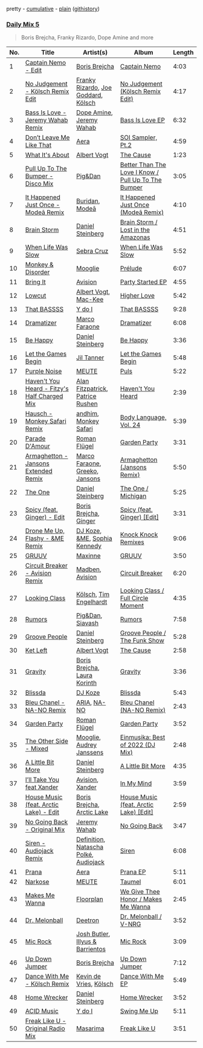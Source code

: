 pretty - [cumulative](/playlists/cumulative/Daily%20Mix%205.md) - [plain](/playlists/plain/37i9dQZF1E36TO0q54WsJv) ([githistory](https://github.githistory.xyz/vitokorn/spotify-playlist-archive/blob/master/playlists/plain/37i9dQZF1E36TO0q54WsJv))

### [Daily Mix 5](https://open.spotify.com/playlist/37i9dQZF1E36TO0q54WsJv)

> Boris Brejcha, Franky Rizardo, Dope Amine and more

| No. | Title | Artist(s) | Album | Length |
|---|---|---|---|---|
| 1 | [Captain Nemo - Edit](https://open.spotify.com/track/0vwwoC3JkR0Cinl4i3DqU6) | [Boris Brejcha](https://open.spotify.com/artist/6caPJFLv1wesmM7gwK1ACy) | [Captain Nemo](https://open.spotify.com/album/7cfkSlQnFIzK5T5ZT8Q1mu) | 4:03 |
| 2 | [No Judgement - Kölsch Remix Edit](https://open.spotify.com/track/0Dwb20y4Y174GDvLw0Dr51) | [Franky Rizardo](https://open.spotify.com/artist/2UgphhGSlC9QWgaZWUOCkl), [Joe Goddard](https://open.spotify.com/artist/380fnmlGnkyueBMqGWx2k5), [Kölsch](https://open.spotify.com/artist/2D9Oe8R9UhbMvFAsMJpXj0) | [No Judgement (Kölsch Remix Edit)](https://open.spotify.com/album/6cUbkloy5dDTZ9muvMLiOo) | 4:17 |
| 3 | [Bass Is Love - Jeremy Wahab Remix](https://open.spotify.com/track/7dDp1NNGEwsdgZ2UNcHWX0) | [Dope Amine](https://open.spotify.com/artist/1duZPZXgICZqZ6Uue0wEoG), [Jeremy Wahab](https://open.spotify.com/artist/43mCdDLl72EptINlOt0Swa) | [Bass Is Love EP](https://open.spotify.com/album/7EEe9yA4Z1F0KWCPwkDhBJ) | 6:32 |
| 4 | [Don’t Leave Me Like That](https://open.spotify.com/track/2LrqfVemAckRQCDJWKISgr) | [Aera](https://open.spotify.com/artist/3Pj0WcDp7Df123RzhrTohk) | [SOI Sampler, Pt.2](https://open.spotify.com/album/2UXkJQ8A4m0y1WccTIgUI3) | 4:59 |
| 5 | [What It's About](https://open.spotify.com/track/5RN9QLNlzpXa9xS0s70yVq) | [Albert Vogt](https://open.spotify.com/artist/5tgYoM44sCZQI9pSG3utUI) | [The Cause](https://open.spotify.com/album/3wOmkPGKBMyulZd9VCfCBS) | 1:23 |
| 6 | [Pull Up To The Bumper - Disco Mix](https://open.spotify.com/track/7Jp6v5eRCGuQ1pW5tqOGlu) | [Pig&Dan](https://open.spotify.com/artist/04jj7dljPI0ixtNsz2pXWK) | [Better Than The Love I Know / Pull Up To The Bumper](https://open.spotify.com/album/0RcP8egKoAOG71UiiP1OOy) | 3:05 |
| 7 | [It Happened Just Once - Modeā Remix](https://open.spotify.com/track/7zGfyZrsyWG8dJQXQMqFPZ) | [Buridan](https://open.spotify.com/artist/2mOHwtga6C4ES7wkxmmT4g), [Modeā](https://open.spotify.com/artist/6dsy10LVNALrvHyVEadrsJ) | [It Happened Just Once (Modeā Remix)](https://open.spotify.com/album/3W5iI3eckAbI2srP9oGFqm) | 4:10 |
| 8 | [Brain Storm](https://open.spotify.com/track/61V5YDZykyPaDnQRN2aUOS) | [Daniel Steinberg](https://open.spotify.com/artist/6mU76NVrD4mcmA5WIoiUMV) | [Brain Storm / Lost in the Amazonas](https://open.spotify.com/album/1r2JKeL2zf6SaHw5L5Pv6z) | 4:51 |
| 9 | [When Life Was Slow](https://open.spotify.com/track/0SY2jdFDFlaBDTSOZcRP9M) | [Sebra Cruz](https://open.spotify.com/artist/2OaoLYNZqzNVMM4H7KL5ye) | [When Life Was Slow](https://open.spotify.com/album/5gcMcVwQ0DyDrHcXYBV5oy) | 5:52 |
| 10 | [Monkey & Disorder](https://open.spotify.com/track/7JCFsXGVsFPEhzvTkdjFsf) | [Mooglie](https://open.spotify.com/artist/3VejcuVO9JCQ9e23syZSoJ) | [Prélude](https://open.spotify.com/album/6bbYm4X9iwpNE1BIjtuAkd) | 6:07 |
| 11 | [Bring It](https://open.spotify.com/track/0A6xPOWUnvGfbBjgApcHac) | [Avision](https://open.spotify.com/artist/25L7U77b5R5fO5pRjDP1Cj) | [Party Started EP](https://open.spotify.com/album/3CaCb7UO2xqhHYWbpxP2op) | 4:55 |
| 12 | [Lowcut](https://open.spotify.com/track/1twVQMXsjV9VhyhWgXDILE) | [Albert Vogt](https://open.spotify.com/artist/5tgYoM44sCZQI9pSG3utUI), [Mac-Kee](https://open.spotify.com/artist/70ZbCcTc1klXQJWlyYJOMS) | [Higher Love](https://open.spotify.com/album/6UKdIrv2bRp5HtnRf6hCYr) | 5:42 |
| 13 | [That BASSSS](https://open.spotify.com/track/2gBhFAjDbyJ0JfPhq7AgSl) | [Y do I](https://open.spotify.com/artist/4GVWch4tEmNGIx9gAWrnex) | [That BASSSS](https://open.spotify.com/album/0p1KJAhMDtUiyc75UKDuux) | 9:28 |
| 14 | [Dramatizer](https://open.spotify.com/track/4vlIztxpOQ3qRwDRv3no6h) | [Marco Faraone](https://open.spotify.com/artist/00IUMN7pWAU2jYWcdOt5c3) | [Dramatizer](https://open.spotify.com/album/6xLXv5SyVgNJEtcaJdNLUD) | 6:08 |
| 15 | [Be Happy](https://open.spotify.com/track/355NcxYCfsztmylYyH7UAb) | [Daniel Steinberg](https://open.spotify.com/artist/6mU76NVrD4mcmA5WIoiUMV) | [Be Happy](https://open.spotify.com/album/7MMlBGmJ3Cst8txKF25j32) | 3:36 |
| 16 | [Let the Games Begin](https://open.spotify.com/track/7lKOrMhonHXZEEImIMqfn3) | [Jil Tanner](https://open.spotify.com/artist/6S9C7LP9TXbeJhoV18RmEK) | [Let the Games Begin](https://open.spotify.com/album/1hBil9bmdI7hDDF2T5xo4w) | 5:48 |
| 17 | [Purple Noise](https://open.spotify.com/track/0PkwtUYZiNpGtbkVYZkvMZ) | [MEUTE](https://open.spotify.com/artist/1z5xbcOeFRQXBVDpvRPh8H) | [Puls](https://open.spotify.com/album/5x7HlzUrvG4KxSrGjDEcBO) | 5:22 |
| 18 | [Haven't You Heard - Fitzy's Half Charged Mix](https://open.spotify.com/track/1b0e8KK2tIgMkT2tub9M93) | [Alan Fitzpatrick](https://open.spotify.com/artist/40JyDxGqtYSowWYT2jaive), [Patrice Rushen](https://open.spotify.com/artist/1mNnxxnPfHQDOkFjnZmdkc) | [Haven't You Heard](https://open.spotify.com/album/5vJAPCAVezRH826izLGTeD) | 2:39 |
| 19 | [Hausch - Monkey Safari Remix](https://open.spotify.com/track/0fekE2CvBjFKZN9TqTAUc7) | [andhim](https://open.spotify.com/artist/6XJeFzmI6vrWyHcdB7EImP), [Monkey Safari](https://open.spotify.com/artist/5zovXI5By2gUhdr7EByjLa) | [Body Language, Vol. 24](https://open.spotify.com/album/5ckimbNORdaunDCjWmr1If) | 5:39 |
| 20 | [Parade D'Amour](https://open.spotify.com/track/66PCrDlu6eD8isiBgD7Z1Z) | [Roman Flügel](https://open.spotify.com/artist/2GvwZbDjH1DbQpodGKENDw) | [Garden Party](https://open.spotify.com/album/2hxBhd405LrdVwrUsRz3x8) | 3:31 |
| 21 | [Armaghetton - Jansons Extended Remix](https://open.spotify.com/track/3GCiNIOTpxfmsi4V5zcV6G) | [Marco Faraone](https://open.spotify.com/artist/00IUMN7pWAU2jYWcdOt5c3), [Greeko](https://open.spotify.com/artist/2G60xU64nhrlgfBPxIE8JH), [Jansons](https://open.spotify.com/artist/0gztzLIt9uRDJd4Jl9TSLY) | [Armaghetton (Jansons Remix)](https://open.spotify.com/album/5yKg7GV9FlejNERb24mQjh) | 5:50 |
| 22 | [The One](https://open.spotify.com/track/5JQdhMwI6OZZFwc2q4LK9y) | [Daniel Steinberg](https://open.spotify.com/artist/6mU76NVrD4mcmA5WIoiUMV) | [The One / Michigan](https://open.spotify.com/album/38InWvBYu3hBwGCxJk8LUO) | 5:25 |
| 23 | [Spicy (feat. Ginger) - Edit](https://open.spotify.com/track/5ebmgjX1AIlMPXmAvmxfoH) | [Boris Brejcha](https://open.spotify.com/artist/6caPJFLv1wesmM7gwK1ACy), [Ginger](https://open.spotify.com/artist/5b0sKzG9NeO7OjbZJ61ZBN) | [Spicy (feat. Ginger) [Edit]](https://open.spotify.com/album/5NiOkqIUEhAutwSmH4uD5X) | 3:31 |
| 24 | [Drone Me Up, Flashy - &ME Remix](https://open.spotify.com/track/6iNhl5IcRJfm3F42plOPA4) | [DJ Koze](https://open.spotify.com/artist/1kR99O4MgSTasyeJh8UFCg), [&ME](https://open.spotify.com/artist/5mIowAJMp7RKNheelruV5z), [Sophia Kennedy](https://open.spotify.com/artist/1bQat2UgYwJAsNOrZxcfa5) | [Knock Knock Remixes](https://open.spotify.com/album/2juRFnVLI1Zo3BlVXIa7T4) | 9:06 |
| 25 | [GRUUV](https://open.spotify.com/track/6iwUBX2iTWRjHtBAGdqS0M) | [Maxinne](https://open.spotify.com/artist/3sv9dCyzqOsGcJHPl5seiq) | [GRUUV](https://open.spotify.com/album/2e859r4BJfvAO68g5iX38N) | 3:50 |
| 26 | [Circuit Breaker - Avision Remix](https://open.spotify.com/track/0xvgyflE31D9ZyGJumShYy) | [Madben](https://open.spotify.com/artist/1Ky9YENYbC5XUBRGLQUZBY), [Avision](https://open.spotify.com/artist/25L7U77b5R5fO5pRjDP1Cj) | [Circuit Breaker](https://open.spotify.com/album/28THjk1dIxf47DGqR20iRA) | 6:20 |
| 27 | [Looking Class](https://open.spotify.com/track/0l0iDqdVu0CgllGFKQ6D5l) | [Kölsch](https://open.spotify.com/artist/2D9Oe8R9UhbMvFAsMJpXj0), [Tim Engelhardt](https://open.spotify.com/artist/74HdscE6G74tt01dbVZULE) | [Looking Class / Full Circle Moment](https://open.spotify.com/album/1G56ouG8pijwEgYzlbtpWN) | 4:35 |
| 28 | [Rumors](https://open.spotify.com/track/36NJgFED4GIYqeOJ7WQX6m) | [Pig&Dan](https://open.spotify.com/artist/04jj7dljPI0ixtNsz2pXWK), [Siavash](https://open.spotify.com/artist/7xg3okfuHqU4XV4EfvAMRQ) | [Rumors](https://open.spotify.com/album/2r4LpTCo4jmRPtuyXvW18p) | 7:58 |
| 29 | [Groove People](https://open.spotify.com/track/3lYJfStQESsxPjj3ox11tM) | [Daniel Steinberg](https://open.spotify.com/artist/6mU76NVrD4mcmA5WIoiUMV) | [Groove People / The Funk Show](https://open.spotify.com/album/4G8cQhJuW3pbzOg55XhPZ6) | 5:28 |
| 30 | [Ket Left](https://open.spotify.com/track/5VzRvsXdCxTYf6Yb6njhw6) | [Albert Vogt](https://open.spotify.com/artist/5tgYoM44sCZQI9pSG3utUI) | [The Cause](https://open.spotify.com/album/3wOmkPGKBMyulZd9VCfCBS) | 2:58 |
| 31 | [Gravity](https://open.spotify.com/track/1eV81a6H4xDdpi8r2C4tQT) | [Boris Brejcha](https://open.spotify.com/artist/6caPJFLv1wesmM7gwK1ACy), [Laura Korinth](https://open.spotify.com/artist/060duYsbrXFx0FDnlhs72T) | [Gravity](https://open.spotify.com/album/1p3Tbckk09MaXRz3Tf4dRK) | 3:36 |
| 32 | [Blissda](https://open.spotify.com/track/5trIxTDiFfTeqnRiRjW0A8) | [DJ Koze](https://open.spotify.com/artist/1kR99O4MgSTasyeJh8UFCg) | [Blissda](https://open.spotify.com/album/1ZHRTJ5kAhqFbfm3MFCxZ9) | 5:43 |
| 33 | [Bleu Chanel - NA-NO Remix](https://open.spotify.com/track/6z6ZmjqANd9t0bbbLrn4y2) | [ARIA](https://open.spotify.com/artist/5pRlKxATEYXaSwYkFbkmMm), [NA-NO](https://open.spotify.com/artist/2O6XLcPxoAPWv3QdtQe7uj) | [Bleu Chanel (NA-NO Remix)](https://open.spotify.com/album/3e0MEvdXzZyeBJ74jdU7Kz) | 2:43 |
| 34 | [Garden Party](https://open.spotify.com/track/02lWvvpZeShhBCwP3ScOlu) | [Roman Flügel](https://open.spotify.com/artist/2GvwZbDjH1DbQpodGKENDw) | [Garden Party](https://open.spotify.com/album/2hxBhd405LrdVwrUsRz3x8) | 3:52 |
| 35 | [The Other Side - Mixed](https://open.spotify.com/track/46EJQKRXUJPjxO3dro0XF7) | [Mooglie](https://open.spotify.com/artist/3VejcuVO9JCQ9e23syZSoJ), [Audrey Janssens](https://open.spotify.com/artist/5v7Dp2yoppf8qFcyLsjgZB) | [Einmusika: Best of 2022 (DJ Mix)](https://open.spotify.com/album/1TZ9SYgjQzEvXEwIxt9P5z) | 2:48 |
| 36 | [A Little Bit More](https://open.spotify.com/track/6Sh0Ho2LohmXdlLNOQXE0U) | [Daniel Steinberg](https://open.spotify.com/artist/6mU76NVrD4mcmA5WIoiUMV) | [A Little Bit More](https://open.spotify.com/album/5hKKTH6cCgRSw0ayIf8ZEN) | 4:35 |
| 37 | [I’ll Take You feat Xander](https://open.spotify.com/track/5fQyVGsvWKUJ2OUUt3fcsj) | [Avision](https://open.spotify.com/artist/25L7U77b5R5fO5pRjDP1Cj), [Xander](https://open.spotify.com/artist/4uqX6ORyUQSdtqgcc8lr1w) | [In My Mind](https://open.spotify.com/album/3s1mUrfpGAY2kFoBC08tFk) | 3:59 |
| 38 | [House Music (feat. Arctic Lake) - Edit](https://open.spotify.com/track/3aAgQEbQUFMhXqk9fz3fcK) | [Boris Brejcha](https://open.spotify.com/artist/6caPJFLv1wesmM7gwK1ACy), [Arctic Lake](https://open.spotify.com/artist/0IEPb9ily3E5IAYMSkwtQ6) | [House Music (feat. Arctic Lake) [Edit]](https://open.spotify.com/album/3nB4U7gdNErhJHY3v10NMr) | 2:59 |
| 39 | [No Going Back - Original Mix](https://open.spotify.com/track/2ONjLacc9MCmsQBXuuosmo) | [Jeremy Wahab](https://open.spotify.com/artist/43mCdDLl72EptINlOt0Swa) | [No Going Back](https://open.spotify.com/album/5tlNoAhNUZGYKb6XIn7Oqq) | 3:47 |
| 40 | [Siren - Audiojack Remix](https://open.spotify.com/track/3mhfgYTFfMHLeejMt8a2ny) | [Definition](https://open.spotify.com/artist/7KT19dObRj1T5OgnyQFm4C), [Natascha Polké](https://open.spotify.com/artist/5FLN3H4PiuUQMmFzGmcQ96), [Audiojack](https://open.spotify.com/artist/3Uvzk4iffO4mvchgRNJjbs) | [Siren](https://open.spotify.com/album/7m68B9yIJCdhW9nL6sVCeS) | 6:08 |
| 41 | [Prana](https://open.spotify.com/track/15wCN86OeXYLFpULRR5g3B) | [Aera](https://open.spotify.com/artist/3Pj0WcDp7Df123RzhrTohk) | [Prana EP](https://open.spotify.com/album/2qYosxgQbKaIYl2VNPY8hA) | 5:11 |
| 42 | [Narkose](https://open.spotify.com/track/1SVBtiCb0gKPuZHW0V9vhA) | [MEUTE](https://open.spotify.com/artist/1z5xbcOeFRQXBVDpvRPh8H) | [Taumel](https://open.spotify.com/album/5IreAuleKYz7GuRjc1QHGM) | 6:01 |
| 43 | [Makes Me Wanna](https://open.spotify.com/track/5N4EFW5eHirh9urpVGFbGT) | [Floorplan](https://open.spotify.com/artist/0RBnTX5xoVa1bDYt9Qbies) | [We Give Thee Honor / Makes Me Wanna](https://open.spotify.com/album/40wa0Bn4YAM1uPCt0CqVsp) | 2:45 |
| 44 | [Dr. Melonball](https://open.spotify.com/track/0pVXRubOJimD6ZVBFuvC67) | [Deetron](https://open.spotify.com/artist/0d4nL4lAEkHJIqLZSHBuav) | [Dr. Melonball / V-NRG](https://open.spotify.com/album/6FSobmaDOkYwnsmQfjc5c5) | 3:52 |
| 45 | [Mic Rock](https://open.spotify.com/track/6KMaAGryHWdddXqteE3B4K) | [Josh Butler](https://open.spotify.com/artist/0EAlTKO2HfATH766bVH1rX), [Illyus & Barrientos](https://open.spotify.com/artist/6n5ccknvteaKfN4WA2qf3C) | [Mic Rock](https://open.spotify.com/album/5cgOp4B4L4QFtQa46ySIye) | 3:09 |
| 46 | [Up Down Jumper](https://open.spotify.com/track/0evYoPRWnnQ6ACNC0LJPul) | [Boris Brejcha](https://open.spotify.com/artist/6caPJFLv1wesmM7gwK1ACy) | [Up Down Jumper](https://open.spotify.com/album/77gAd4MCswYYXswGlBaLbv) | 7:12 |
| 47 | [Dance With Me - Kölsch Remix](https://open.spotify.com/track/74bVVMDluzzrbB6YHT7rX7) | [Kevin de Vries](https://open.spotify.com/artist/11aPF3sc8lDWNqPVInm4Zx), [Kölsch](https://open.spotify.com/artist/2D9Oe8R9UhbMvFAsMJpXj0) | [Dance With Me EP](https://open.spotify.com/album/4s6yX6gWHCSuI9M67i3qUC) | 5:49 |
| 48 | [Home Wrecker](https://open.spotify.com/track/6xW6NZV4YrnRGhWeBC8KiQ) | [Daniel Steinberg](https://open.spotify.com/artist/6mU76NVrD4mcmA5WIoiUMV) | [Home Wrecker](https://open.spotify.com/album/60jvU4z1eJEp1dQumeDuSC) | 3:52 |
| 49 | [ACID Music](https://open.spotify.com/track/2KLXDtMylYijvWpUbGXpTx) | [Y do I](https://open.spotify.com/artist/4GVWch4tEmNGIx9gAWrnex) | [Swing Me Up](https://open.spotify.com/album/57MwSIEvww6KvBhOhOmgwD) | 5:11 |
| 50 | [Freak Like U - Original Radio Mix](https://open.spotify.com/track/0Mnc17uZJ857pNeK08RxPL) | [Masarima](https://open.spotify.com/artist/1F8ENasYTdkuSb54ymSEjL) | [Freak Like U](https://open.spotify.com/album/6M52wCpANtCn32jGgIGh4y) | 3:51 |